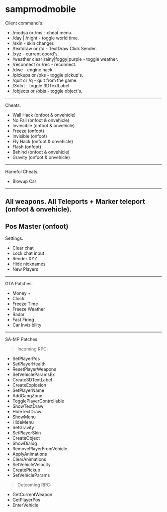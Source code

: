 # sampmodmobile

Client command's:
- /modsa or /ms - cheat menu.
- /day | /night - toggle world time.
- /skin - skin changer.
- /textdraw or /td - TextDraw Click Sender.
- /xyz - current coord's.
- /weather clear|rainy|foggy|purple - toggle weather.
- /reconnect or /rec - reconnect.
- /dwe - engine hack.
- /pickups or /pks - toggle pickup's.
- /quit or /q - quit from the game.
- /3dtxt - toggle 3DTextLabel.
- /objects or /objs - toggle object's.

------------------------------------------------------------------------------
Cheats.
- Wall Hack (onfoot & onvehicle)
- No Fall (onfoot & onvehicle)
- Invincible (onfoot & onvehicle)
- Freeze (onfoot)
- Invisible (onfoot)
- Fly Hack (onfoot & onvehicle)
- Flash (onfoot)
- Behind (onfoot & onvehicle)
- Gravity (onfoot & onvehicle)
----------------------------------------------------------
Harmful Cheats.
- Blowup Car
----------------------------------------------------------
All weapons.
All Teleports + Marker teleport (onfoot & onvehicle).
----------------------------------------------------------
Pos Master (onfoot)
----------------------------------------------------------
Settings.
- Clear chat
- Lock chat input
- Render XYZ
- Hide nicknames
- New Players
----------------------------------------------------------
GTA Patches.
- Money +
- Clock
- Freeze Time
- Freeze Weather
- Radar
- Fast Firing
- Car Invisibility
----------------------------------------------------------
SA-MP Patches.
> Incoming RPC:
- SetPlayerPos
- SetPlayerHealth
- ResetPlayerWeapons
- SetVehicleParamsEx
- Create3DTextLabel
- CreateExplosion
- SetPlayerName
- AddGangZone
- TogglePlayerControllable
- ShowTextDraw
- HideTextDraw
- ShowMenu
- HideMenu
- SetGravity
- SetPlayerSkin
- CreateObject
- ShowDialog
- RemovePlayerFromVehicle
- ApplyAnimations
- ClearAnimations
- SetVehicleVelocity
- CreatePickup
- SetVehicleParams

> Outcoming RPC:
- GetCurrentWeapon
- GetPlayerPos
- EnterVehicle
